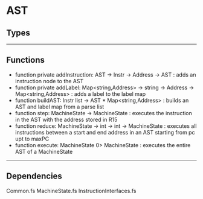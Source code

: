 # AST

## Types



---
## Functions
* function private addInstruction: AST -> Instr -> Address -> AST : adds an instruction node to the AST
* function private addLabel: Map<string,Address> -> string -> Address -> Map<string,Address> : adds a label to the label map
* function buildAST: Instr list -> AST * Map<string,Address> : builds an AST and label map from a parse list
* function step: MachineState -> MachineState : executes the instruction in the AST with the address stored in R15
* function reduce: MachineState -> int -> int -> MachineState : executes all instructions between a start and end address in an AST starting from pc upt to maxPC
* function execute: MachineState 0> MachineState : executes the entire AST of a MachineState
---
## Dependencies

Common.fs
MachineState.fs
InstructionInterfaces.fs